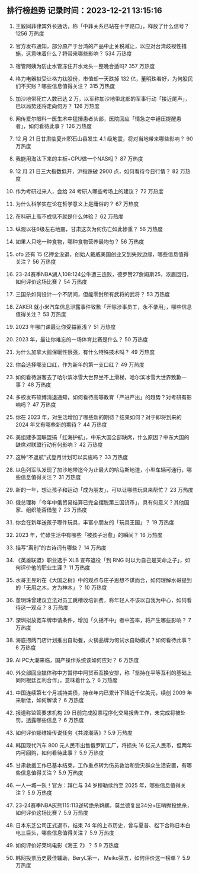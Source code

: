
## 排行榜趋势 记录时间：2023-12-21 13:15:16
  
  1. 王毅同菲律宾外长通话，称「中菲关系已站在十字路口」，释放了什么信号？ 1256 万热度
    
  2. 官方发布通知，部分原产于台湾的产品中止关税减让，以应对台湾歧视性措施，这意味着什么？将带来哪些影响？ 534 万热度
    
  3. 宿管阿姨为防止水管冻住开水龙头一整晚合适吗? 357 万热度
    
  4. 格力电器拟受让格力钛股份，市值却一天跌掉 132 亿，董明珠看好，为何股民们不买账？哪些信息值得关注？ 315 万热度
    
  5. 加沙地带死亡人数已达 2 万，以军称加沙地带北部的军事行动「接近尾声」，巴以局势还将走向何方？ 126 万热度
    
  6. 网传爱尔眼科一医生术中猛捶患者头部，医院回应「情急之中锤压提醒患者」，如何看待此事？ 126 万热度
    
  7. 12 月 21 日甘肃临夏州积石山县发生 4.1 级地震，将对当地带来哪些影响？ 90 万热度
    
  8. 我能用淘汰下来的主板+CPU做一个NAS吗？ 87 万热度
    
  9. 12 月 21 日三大指数低开，沪指跌破 2900 点，如何看待今日行情？ 82 万热度
    
  10. 作为考研过来人，会给 24 考研人哪些考场上的建议？ 72 万热度
    
  11. 为什么科学实在论在哲学意义上是庸俗的？ 67 万热度
    
  12. 在科研上高不成低不就是什么体验？ 62 万热度
    
  13. 纵观以往6级左右地震，甘肃这次为何伤亡如此惨重？ 56 万热度
    
  14. 如果人只吃一种食物，哪种食物营养最均匀？ 56 万热度
    
  15. ofo 还有 15 亿押金没退，创始人戴威美国创业又到失败边缘，哪些信息值得关注？ 56 万热度
    
  16. 23-24赛季NBA湖人108:124公牛遭三连败，德罗赞27詹姆斯25，浓眉回归，如何评价这场比赛？ 54 万热度
    
  17. 三国杀如何设计一个不阴间，但能零封所有武将的武将？ 53 万热度
    
  18. ZAKER 就小米汽车信息泄露事件致歉「开除涉事员工，永不录用」，哪些信息值得关注？ 53 万热度
    
  19. 2023 年哪门课最让你受益匪浅？ 51 万热度
    
  20. 2023 年，最让你难忘的一场体育比赛是什么？ 50 万热度
    
  21. 为什么加拿大鹅保暖性很强，有什么特殊技术吗？ 49 万热度
    
  22. 你会选择哪支口红，作为新年的第一支口红？ 49 万热度
    
  23. 如何看待游客去了哈尔滨冰雪大世界坐不上滑梯，哈尔滨冰雪大世界致歉一事？ 48 万热度
    
  24. 多校发布硕博清退通知，如何看待高等教育「严进严出」的趋势？对考研有影响吗？ 47 万热度
    
  25. 你在 2023 年，对生活增加了哪些新的期待？结果如何？对于即将到来的 2024 年又有哪些新的期待？ 44 万热度
    
  26. 美组建多国联盟搞「红海护航」，中东大国全部缺席，什么原因？中东大国的缺席对联盟行动有何影响？ 42 万热度
    
  27. 这种“不返航”式登月计划可以实施吗？ 33 万热度
    
  28. 以色列军队发现了加沙地带迄今为止最大的哈马斯地道，小型车辆可通行，哪些信息值得关注？ 31 万热度
    
  29. 新的一年，想让孩子和运动「成为朋友」，可以让哪些玩具来帮忙？ 23 万热度
    
  30. 俄总理称「今年中俄贸易结算已完全摆脱第三国货币」，具有何意义？其他国家、组织能否借鉴？ 23 万热度
    
  31. 你会在新年送孩子哪件玩具，丰富小朋友的「玩具王国」？ 19 万热度
    
  32. 2023 年，忙碌生活中有哪些「被孩子治愈」的瞬间？ 16 万热度
    
  33. 描写“离别”的古诗词有哪些？ 14 万热度
    
  34. 《英雄联盟》职业选手 XLB 宣布退役「到 RNG 时以为自己是天命之子」，如何评价他的职业生涯？ 11 万热度
    
  35. 水哥王昱珩在《大国之树》中的观点与庄子思想不谋而合，如何理解水哥提到的「无用之木，方为神木」？ 10 万热度
    
  36. 董明珠曾建议立法对员工跳槽收培训费，称年轻人不该以自我为中心，如何看待这一观点？ 8 万热度
    
  37. 深圳拟放宽车牌申请条件，增加「久摇不中」者中签率，将产生哪些影响？ 7 万热度
    
  38. 海底捞两门店计划推出自助餐，火锅品牌为何试水自助模式？如何看待此事？ 6 万热度
    
  39. AI PC大潮来临，国产操作系统该如何应对？ 6 万热度
    
  40. 外交部回应媒体称中方暂停中阿货币互换安排，称「坚持在平等互利的基础上同阿根廷互利合作」，意味着什么？ 6 万热度
    
  41. 中国连续第七个月减持美债，持仓年内已累计下降近千亿美元，续创 2009 年来新低，如何解读？ 6 万热度
    
  42. 报道称监管要求机构 29 日前完成股票程序化交易报告工作，未完成将被处罚，透露哪些信息？ 6 万热度
    
  43. 如何评价娜维娅传说任务《共渡潮落》? 5.9 万热度
    
  44. 韩国现代汽车 800 元人民币出售俄罗斯工厂，将损失 16 亿元人民币，但两年内可回购，如何看待此事？ 5.9 万热度
    
  45. 甘肃救援工作已基本结束，工作重点转为伤员救治和受灾群众生活安置，有哪些信息值得关注？ 5.9 万热度
    
  46. 一人一城一队！官方：拜仁与 34 岁穆勒续约至 2025 年，哪些信息值得关注？ 5.9 万热度
    
  47. 23-24赛季NBA灰熊115:113逆转绝杀鹈鹕，莫兰德复出34分+压哨抛投绝杀，如何评价这场比赛？ 5.9 万热度
    
  48. 日本东芝公司正式退市，结束 74 年的上市历史，曾与夏普、松下合称日本白电三巨头，哪些信息值得关注？ 5.9 万热度
    
  49. 如何评价好莱坞电影《海王 2》？ 5.9 万热度
    
  50. 韩网投票历史最佳辅助，BeryL第一， Meiko第五，如何评价这一榜单？ 5.9 万热度
    